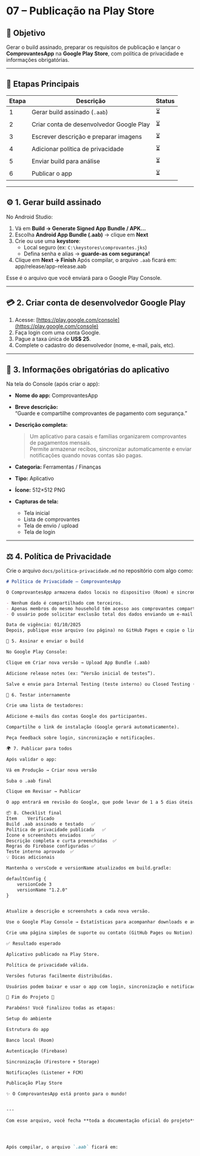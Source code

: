 # 07 – Publicação na Play Store

## 🎯 Objetivo
Gerar o build assinado, preparar os requisitos de publicação e lançar o **ComprovantesApp** na **Google Play Store**, com política de privacidade e informações obrigatórias.

---

## 🧭 Etapas Principais

| Etapa | Descrição | Status |
|-------|------------|--------|
| 1 | Gerar build assinado (`.aab`) | ⏳ |
| 2 | Criar conta de desenvolvedor Google Play | ⏳ |
| 3 | Escrever descrição e preparar imagens | ⏳ |
| 4 | Adicionar política de privacidade | ⏳ |
| 5 | Enviar build para análise | ⏳ |
| 6 | Publicar o app | ⏳ |

---

## ⚙️ 1. Gerar build assinado

No Android Studio:
1. Vá em **Build → Generate Signed App Bundle / APK...**
2. Escolha **Android App Bundle (.aab)** → clique em **Next**
3. Crie ou use uma **keystore**:
   - Local seguro (ex: `C:\keystores\comprovantes.jks`)
   - Defina senha e alias → **guarde-as com segurança!**
4. Clique em **Next → Finish**
Após compilar, o arquivo `.aab` ficará em:
app/release/app-release.aab


Esse é o arquivo que você enviará para o Google Play Console.

---

## 💳 2. Criar conta de desenvolvedor Google Play

1. Acesse: [https://play.google.com/console](https://play.google.com/console)
2. Faça login com uma conta Google.
3. Pague a taxa única de **US$ 25**.
4. Complete o cadastro do desenvolvedor (nome, e-mail, país, etc).

---

## 🧾 3. Informações obrigatórias do aplicativo

Na tela do Console (após criar o app):
- **Nome do app:** ComprovantesApp  
- **Breve descrição:**  
  “Guarde e compartilhe comprovantes de pagamento com segurança.”  
- **Descrição completa:**  
  > Um aplicativo para casais e famílias organizarem comprovantes de pagamentos mensais.  
  > Permite armazenar recibos, sincronizar automaticamente e enviar notificações quando novas contas são pagas.

- **Categoria:** Ferramentas / Finanças  
- **Tipo:** Aplicativo  
- **Ícone:** 512×512 PNG  
- **Capturas de tela:**  
  - Tela inicial  
  - Lista de comprovantes  
  - Tela de envio / upload  
  - Tela de login  

---

## ⚖️ 4. Política de Privacidade

Crie o arquivo `docs/politica-privacidade.md` no repositório com algo como:

```md
# Política de Privacidade – ComprovantesApp

O ComprovantesApp armazena dados locais no dispositivo (Room) e sincroniza dados financeiros com o Firebase (Auth, Firestore e Storage).

- Nenhum dado é compartilhado com terceiros.
- Apenas membros do mesmo household têm acesso aos comprovantes compartilhados.
- O usuário pode solicitar exclusão total dos dados enviando um e-mail para [email de suporte].

Data de vigência: 01/10/2025
Depois, publique esse arquivo (ou página) no GitHub Pages e copie o link para colar no campo “Privacy Policy URL” da Play Store.

🧩 5. Assinar e enviar o build

No Google Play Console:

Clique em Criar nova versão → Upload App Bundle (.aab)

Adicione release notes (ex: “Versão inicial de testes”).

Salve e envie para Internal Testing (teste interno) ou Closed Testing (beta).

🧪 6. Testar internamente

Crie uma lista de testadores:

Adicione e-mails das contas Google dos participantes.

Compartilhe o link de instalação (Google gerará automaticamente).

Peça feedback sobre login, sincronização e notificações.

🌍 7. Publicar para todos

Após validar o app:

Vá em Produção → Criar nova versão

Suba o .aab final

Clique em Revisar → Publicar

O app entrará em revisão do Google, que pode levar de 1 a 5 dias úteis.

📦 8. Checklist final
Item	Verificado
Build .aab assinado e testado	✅
Política de privacidade publicada	✅
Ícone e screenshots enviados	✅
Descrição completa e curta preenchidas	✅
Regras do Firebase configuradas	✅
Teste interno aprovado	✅
💡 Dicas adicionais

Mantenha o versCode e versionName atualizados em build.gradle:

defaultConfig {
    versionCode 3
    versionName "1.2.0"
}


Atualize a descrição e screenshots a cada nova versão.

Use o Google Play Console → Estatísticas para acompanhar downloads e avaliações.

Crie uma página simples de suporte ou contato (GitHub Pages ou Notion).

✅ Resultado esperado

Aplicativo publicado na Play Store.

Política de privacidade válida.

Versões futuras facilmente distribuídas.

Usuários podem baixar e usar o app com login, sincronização e notificações.

🏁 Fim do Projeto 🎉

Parabéns! Você finalizou todas as etapas:

Setup do ambiente

Estrutura do app

Banco local (Room)

Autenticação (Firebase)

Sincronização (Firestore + Storage)

Notificações (Listener + FCM)

Publicação Play Store

✨ O ComprovantesApp está pronto para o mundo!


---

Com esse arquivo, você fecha **toda a documentação oficial do projeto** — pronta para ensinar ou publicar no GitHub.  




Após compilar, o arquivo `.aab` ficará em:
